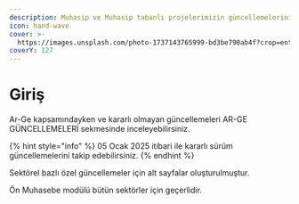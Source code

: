 ```yaml
---
description: Muhasip ve Muhasip tabanlı projelerimizin güncellemelerini takip edebilirsiniz
icon: hand-wave
cover: >-
  https://images.unsplash.com/photo-1737143765999-bd3be790ab4f?crop=entropy&cs=srgb&fm=jpg&ixid=M3wxOTcwMjR8MHwxfHJhbmRvbXx8fHx8fHx8fDE3Mzg2ODc4ODl8&ixlib=rb-4.0.3&q=85
coverY: 127
---
```


# Giriş

Ar-Ge kapsamındayken ve kararlı olmayan güncellemeleri AR-GE GÜNCELLEMELERİ sekmesinde inceleyebilirsiniz.



{% hint style="info" %}
05 Ocak 2025  itibari ile kararlı sürüm güncellemelerini takip edebilirsiniz.&#x20;
{% endhint %}

Sektörel bazlı özel güncellemeler için alt sayfalar oluşturulmuştur.

Ön Muhasebe modülü bütün sektörler için geçerlidir.
